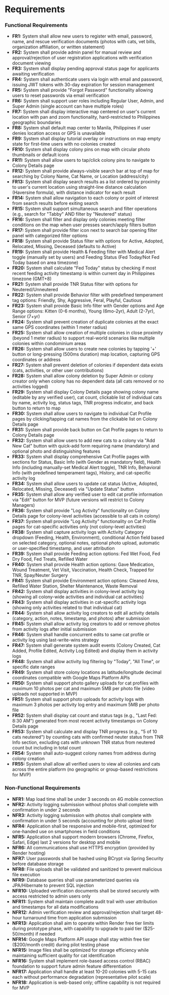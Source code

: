 # Requirements

### Functional Requirements

- **FR1:** System shall allow new users to register with email, password, name, and rescue verification documents (photos with cats, vet bills, organization affiliation, or written statement)
- **FR2:** System shall provide admin panel for manual review and approval/rejection of user registration applications with verification document viewing
- **FR3:** System shall display pending approval status page for applicants awaiting verification
- **FR4:** System shall authenticate users via login with email and password, issuing JWT tokens with 30-day expiration for session management
- **FR5:** System shall provide "Forgot Password" functionality allowing users to reset passwords via email verification
- **FR6:** System shall support user roles including Regular User, Admin, and Super Admin (single account can have multiple roles)
- **FR7:** System shall display interactive map centered on user's current location with pan and zoom functionality, hard-restricted to Philippines geographic boundaries
- **FR8:** System shall default map center to Manila, Philippines if user denies location access or GPS is unavailable
- **FR9:** System shall display tutorial overlay or instructions on map empty state for first-time users with no colonies created
- **FR10:** System shall display colony pins on map with circular photo thumbnails or default icons
- **FR11:** System shall allow users to tap/click colony pins to navigate to Colony Details page
- **FR12:** System shall provide always-visible search bar at top of map for searching by Colony Name, Cat Name, or Location (address/city)
- **FR13:** System shall display search results as a list ordered by proximity to user's current location using straight-line distance calculation (Haversine formula), with distance indicator for each result
- **FR14:** System shall allow navigation to each colony or point of interest from search results before exiting search
- **FR15:** System shall support simultaneous search and filter operations (e.g., search for "Tabby" AND filter by "Neutered" status)
- **FR16:** System shall filter and display only colonies meeting filter conditions on the map when user presses search/apply filters button
- **FR17:** System shall provide filter icon next to search bar opening filter panel with categorized filter options
- **FR18:** System shall provide Status filter with options for Active, Adopted, Relocated, Missing, Deceased (defaults to Active)
- **FR19:** System shall provide Health & Feeding filter with Medical Alert toggle (manually set by users) and Feeding Status (Fed Today/Not Fed Today based on area timezone)
- **FR20:** System shall calculate "Fed Today" status by checking if most recent feeding activity timestamp is within current day in Philippines timezone (GMT+8)
- **FR21:** System shall provide TNR Status filter with options for Neutered/Unneutered
- **FR22:** System shall provide Behavior filter with predefined temperament tag options: Friendly, Shy, Aggressive, Feral, Playful, Cautious
- **FR23:** System shall provide Basic Info filter with Gender options and Age Range options: Kitten (0-6 months), Young (6mo-2yr), Adult (2-7yr), Senior (7+yr)
- **FR24:** System shall prevent creation of duplicate colonies at the exact same GPS coordinates (within 1 meter radius)
- **FR25:** System shall allow creation of multiple colonies in close proximity (beyond 1 meter radius) to support real-world scenarios like multiple colonies within condominium areas
- **FR26:** System shall allow users to create new colonies by tapping '+' button or long-pressing (500ms duration) map location, capturing GPS coordinates or address
- **FR27:** System shall prevent deletion of colonies if dependent data exists (cats, activities, or other user contributions)
- **FR28:** System shall allow colony deletion by Super Admin or colony creator only when colony has no dependent data (all cats removed or no activities logged)
- **FR29:** System shall display Colony Details page showing colony name (editable by any verified user), cat count, clickable list of individual cats by name, activity log, status tags, TNR progress indicator, and back button to return to map
- **FR30:** System shall allow users to navigate to individual Cat Profile pages by clicking/tapping cat names from the clickable list on Colony Details page
- **FR31:** System shall provide back button on Cat Profile pages to return to Colony Details page
- **FR32:** System shall allow users to add new cats to a colony via "Add New Cat" button with quick-add form requiring name (mandatory) and optional photo and distinguishing features
- **FR33:** System shall display comprehensive Cat Profile pages with sections for Status, Basic Info (with Gender as mandatory field), Health Info (including manually-set Medical Alert toggle), TNR Info, Behavioral Info (with predefined temperament tags), History, and cat-specific activity log
- **FR34:** System shall allow users to update cat status (Active, Adopted, Relocated, Missing, Deceased) via "Update Status" button
- **FR35:** System shall allow any verified user to edit cat profile information via "Edit" button for MVP (future versions will restrict to Colony Managers)
- **FR36:** System shall provide "Log Activity" functionality on Colony Details page for colony-level activities (accessible to all cats in colony)
- **FR37:** System shall provide "Log Activity" functionality on Cat Profile pages for cat-specific activities only (not colony-level activities)
- **FR38:** System shall capture activity logs with Activity Category dropdown (Feeding, Health, Environment), conditional Action field based on selected category, optional notes, optional photo upload, automatic or user-specified timestamp, and user attribution
- **FR39:** System shall provide Feeding action options: Fed Wet Food, Fed Dry Food, Fed Treats, Refilled Water
- **FR40:** System shall provide Health action options: Gave Medication, Wound Treatment, Vet Visit, Vaccination, Health Check, Trapped for TNR, Spay/Neuter Surgery
- **FR41:** System shall provide Environment action options: Cleaned Area, Refilled Water Station, Shelter Maintenance, Waste Removal
- **FR42:** System shall display activities in colony-level activity log (showing all colony-wide activities and individual cat activities)
- **FR43:** System shall display activities in cat-specific activity logs (showing only activities related to that individual cat)
- **FR44:** System shall allow activity log creators to edit all activity details (category, action, notes, timestamp, and photos) after submission
- **FR45:** System shall allow activity log creators to add or remove photos from activity logs after initial submission
- **FR46:** System shall handle concurrent edits to same cat profile or activity log using last-write-wins strategy
- **FR47:** System shall generate system audit events (Colony Created, Cat Added, Profile Edited, Activity Log Edited) and display them in activity logs
- **FR48:** System shall allow activity log filtering by "Today", "All Time", or specific date ranges
- **FR49:** System shall store colony locations as latitude/longitude decimal coordinates compatible with Google Maps Platform APIs
- **FR50:** System shall support photo gallery uploads for cat profiles with maximum 10 photos per cat and maximum 5MB per photo file (video uploads not supported in MVP)
- **FR51:** System shall support photo uploads for activity logs with maximum 3 photos per activity log entry and maximum 5MB per photo file
- **FR52:** System shall display cat count and status tags (e.g., "Last Fed: 8:30 AM") generated from most recent activity timestamps on Colony Details page
- **FR53:** System shall calculate and display TNR progress (e.g., "5 of 10 cats neutered") by counting cats with confirmed neuter status from TNR Info section, excluding cats with unknown TNR status from neutered count but including in total count
- **FR54:** System shall auto-suggest colony names from address during colony creation
- **FR55:** System shall allow all verified users to view all colonies and cats across the entire platform (no geographic or group-based restrictions for MVP)

### Non-Functional Requirements

- **NFR1:** Map load time shall be under 3 seconds on 4G mobile connection
- **NFR2:** Activity logging submission without photos shall complete with confirmation in under 2 seconds
- **NFR3:** Activity logging submission with photos shall complete with confirmation in under 5 seconds (accounting for photo upload time)
- **NFR4:** Application shall be responsive and mobile-first, optimized for one-handed use on smartphones in field conditions
- **NFR5:** Application shall support modern browsers (Chrome, Firefox, Safari, Edge) last 2 versions for desktop and mobile
- **NFR6:** All communications shall use HTTPS encryption (provided by Render hosting)
- **NFR7:** User passwords shall be hashed using BCrypt via Spring Security before database storage
- **NFR8:** File uploads shall be validated and sanitized to prevent malicious file execution
- **NFR9:** Database queries shall use parameterized queries via JPA/Hibernate to prevent SQL injection
- **NFR10:** Uploaded verification documents shall be stored securely with access restricted to admin users only
- **NFR11:** System shall maintain complete audit trail with user attribution and timestamps for all data modifications
- **NFR12:** Admin verification review and approval/rejection shall target 48-hour turnaround time from application submission
- **NFR13:** Application shall aim to operate within Render free tier limits during prototype phase, with capability to upgrade to paid tier ($25-50/month) if needed
- **NFR14:** Google Maps Platform API usage shall stay within free tier ($200/month credit) during pilot testing phase
- **NFR15:** Image files shall be optimized for storage efficiency while maintaining sufficient quality for cat identification
- **NFR16:** System shall implement role-based access control (RBAC) foundation to support future admin feature differentiation
- **NFR17:** Application shall handle at least 10-20 colonies with 5-15 cats each without performance degradation (representative pilot scale)
- **NFR18:** Application is web-based only; offline capability is not required for MVP
